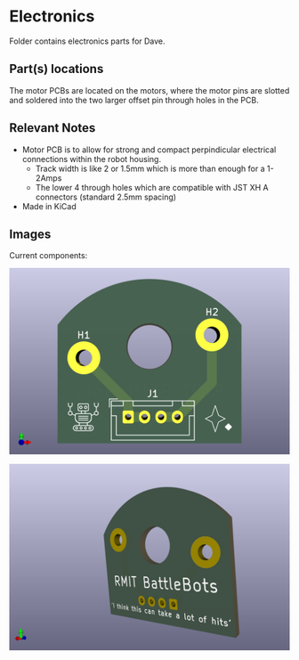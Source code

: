 # Electronics

Folder contains electronics parts for Dave.

## Part(s) locations
The motor PCBs are located on the motors, where the motor pins are slotted and soldered into the two larger offset pin through holes in the PCB. 

## Relevant Notes 
 - Motor PCB is to allow for strong and compact perpindicular electrical connections within the robot housing.
     - Track width is like 2 or 1.5mm which is more than enough for a 1-2Amps
     - The lower 4 through holes which are compatible with JST XH A connectors (standard 2.5mm spacing)
 - Made in KiCad

## Images

Current components:

![3D model top view of PCB](./motor_PCB_front.png "3D model top view of PCB")

![3D model back angled view of PCB](./motor_PCB_back.png "3D model back angled view of PCB")
